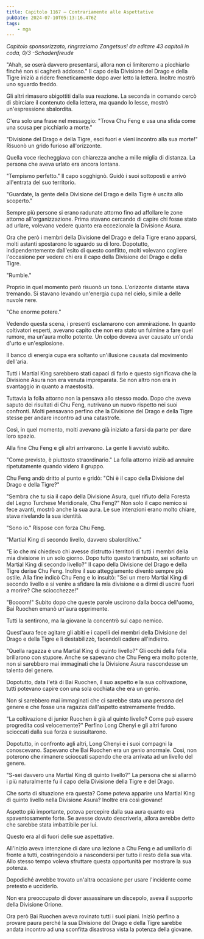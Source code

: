 ```yaml
---
title: Capitolo 1167 – Contrariamente alle Aspettative
pubDate: 2024-07-10T05:13:16.476Z
tags:
    - mga
---
```



<em>Capitolo sponsorizzato, ringraziamo Zangetsus!
da editare
43 capitoli in coda, 0/3
-Schadenfreude</em>


"Ahah, se oserà davvero presentarsi, allora non ci limiteremo a picchiarlo finché non si cagherà addosso." Il capo della Divisione del Drago e della Tigre iniziò a ridere freneticamente dopo aver letto la lettera. Inoltre mostrò uno sguardo freddo.


Gli altri rimasero sbigottiti dalla sua reazione. La seconda in comando cercò di sbirciare il contenuto della lettera, ma quando lo lesse, mostrò un'espressione sbalordita.


C'era solo una frase nel messaggio: "Trova Chu Feng e usa una sfida come una scusa per picchiarlo a morte."


"Divisione del Drago e della Tigre, esci fuori e vieni incontro alla sua morte!" Risuonò un grido furioso all'orizzonte.


Quella voce riecheggiava con chiarezza anche a mille miglia di distanza. La persona che aveva urlato era ancora lontana.


"Tempismo perfetto." Il capo sogghignò. Guidò i suoi sottoposti e arrivò all'entrata del suo territorio.


"Guardate, la gente della Divisione del Drago e della Tigre è uscita allo scoperto."


Sempre più persone si erano radunate attorno fino ad affollare le zone attorno all'organizzazione. Prima stavano cercando di capire chi fosse stato ad urlare, volevano vedere quanto era eccezionale la Divisione Asura.


Ora che però i membri della Divisione del Drago e della Tigre erano apparsi, molti astanti spostarono lo sguardo su di loro. Dopotutto, indipendentemente dall'esito di questo conflitto, molti volevano cogliere l'occasione per vedere chi era il capo della Divisione del Drago e della Tigre.


"Rumble."


Proprio in quel momento però risuonò un tono. L'orizzonte distante stava tremando. Si stavano levando un'energia cupa nel cielo, simile a delle nuvole nere.


"Che enorme potere."


Vedendo questa scena, i presenti esclamarono con ammirazione. In quanto coltivatori esperti, avevano capito che non era stato un fulmine a fare quel rumore, ma un'aura molto potente. Un colpo doveva aver causato un'onda d'urto e un'esplosione.


Il banco di energia cupa era soltanto un'illusione causata dal movimento dell'aria.


Tutti i Martial King sarebbero stati capaci di farlo e questo significava che la Divisione Asura non era venuta impreparata. Se non altro non era in svantaggio in quanto a maestosità.


Tuttavia la folla attorno non la pensava allo stesso modo. Dopo che aveva saputo dei risultati di Chu Feng, nutrivano un nuovo rispetto nei suoi confronti. Molti pensavano perfino che la Divisione del Drago e della Tigre stesse per andare incontro ad una catastrofe.


Così, in quel momento, molti avevano già iniziato a farsi da parte per dare loro spazio.


Alla fine Chu Feng e gli altri arrivarono. La gente li avvistò subito.


"Come previsto, è piuttosto straordinario." La folla attorno iniziò ad annuire ripetutamente quando videro il gruppo.


Chu Feng andò dritto al punto e gridò: "Chi è il capo della Divisione del Drago e della Tigre?"


"Sembra che tu sia il capo della Divisione Asura, quel rifiuto della Foresta del Legno Turchese Meridionale, Chu Feng?" Non solo il capo nemico si fece avanti, mostrò anche la sua aura. Le sue intenzioni erano molto chiare, stava rivelando la sua identità.


"Sono io." Rispose con forza Chu Feng.


"Martial King di secondo livello, davvero sbalorditivo."


"E io che mi chiedevo chi avesse distrutto i territori di tutti i membri della mia divisione in un solo giorno. Dopo tutto questo trambusto, sei soltanto un Martial King di secondo livello?" Il capo della Divisione del Drago e della Tigre derise Chu Feng. Inoltre il suo atteggiamento diventò sempre più ostile. Alla fine indicò Chu Feng e lo insultò: "Sei un mero Martial King di secondo livello e si venire a sfidare la mia divisione e a dirmi di uscire fuori a morire? Che sciocchezze!"


"Boooom!" Subito dopo che queste parole uscirono dalla bocca dell'uomo, Bai Ruochen emanò un'aura opprimente.


Tutti la sentirono, ma la giovane la concentrò sul capo nemico.


Quest'aura fece agitare gli abiti e i capelli dei membri della Divisione del Drago e della Tigre e li destabilizzò, facendoli cadere all'indietro.


"Quella ragazza è una Martial King di quinto livello?" Gli occhi della folla brillarono con stupore. Anche se sapevano che Chu Feng era molto potente, non si sarebbero mai immaginati che la Divisione Asura nascondesse un talento del genere.


Dopotutto, data l'età di Bai Ruochen, il suo aspetto e la sua coltivazione, tutti potevano capire con una sola occhiata che era un genio.


Non si sarebbero mai immaginati che ci sarebbe stata una persona del genere e che fosse una ragazza dall'aspetto estremamente freddo.


"La coltivazione di junior Ruochen è già al quinto livello? Come può essere progredita così velocemente?" Perfino Long Chenyi e gli altri furono scioccati dalla sua forza e sussultarono.


Dopotutto, in confronto agli altri, Long Chenyi e i suoi compagni la conoscevano. Sapevano che Bai Ruochen era un genio anormale. Così, non poterono che rimanere scioccati sapendo che era arrivata ad un livello del genere.


"S-sei davvero una Martial King di quinto livello?" La persona che si allarmò i più naturalmente fu il capo della Divisione della Tigre e del Drago.


Che sorta di situazione era questa? Come poteva apparire una Martial King di quinto livello nella Divisione Asura? Inoltre era così giovane!


Aspetto più importante, poteva percepire dalla sua aura quanto era spaventosamente forte. Se avesse dovuto descriverla, allora avrebbe detto che sarebbe stata imbattibile per lui.


Questo era al di fuori delle sue aspettative.


All'inizio aveva intenzione di dare una lezione a Chu Feng e ad umiliarlo di fronte a tutti, costringendolo a nascondersi per tutto il resto della sua vita. Allo stesso tempo voleva sfruttare questa opportunità per mostrare la sua potenza.


Dopodiché avrebbe trovato un'altra occasione per usare l'incidente come pretesto e ucciderlo.


Non era preoccupato di dover assassinare un discepolo, aveva il supporto della Divisione Orione.


Ora però Bai Ruochen aveva rovinato tutti i suoi piani. Iniziò perfino a provare paura perché la sua Divisione del Drago e della Tigre sarebbe andata incontro ad una sconfitta disastrosa vista la potenza della giovane.
                                


                                



